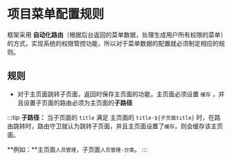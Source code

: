 # 项目菜单配置规则

框架采用 **自动化路由**（根据后台返回的菜单数据，处理生成用户所有权限的菜单）的方式，实现系统的权限管控功能，所以对于菜单数据的配置就必须制定相应的规则。

## 规则

-   对于主页面跳转子页面，返回时保存主页面的功能，主页面必须设置 `缓存` ，并且设置子页面的路由必须为主页面的**子路径**

:::tip
**子路径：** 当子页面的 `title` 满足 主页面的 `title-${子页面title}` 时，在路由跳转时，路由守卫就认为跳转子页面，并且主页面设置了`缓存`，则会缓存该主页面。

**例如：**主页面`人员管理`，子页面`人员管理-分类`。
:::
